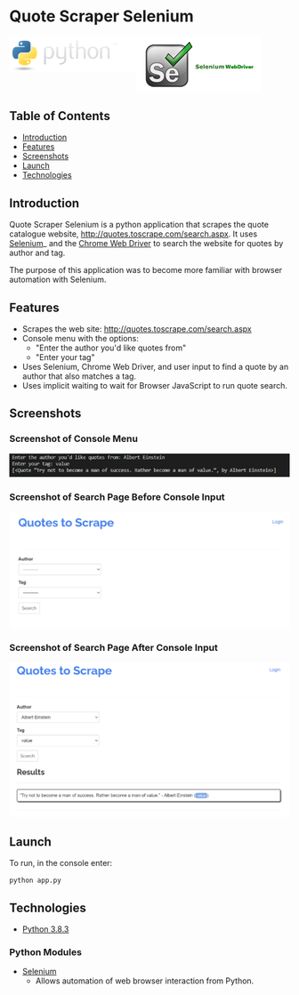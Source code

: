 # Quote Scraper Selenium

<img src="./images/logos/python.PNG" alt="Python programming language logo." width="45%" align="left" >
<img src="./images/logos/selenium_web_driver.jfif" alt="Selenium Web Driver logo." width="45%" >

## Table of Contents
- [Introduction](#introduction)
- [Features](#features)
- [Screenshots](#screenshots)
- [Launch](#launch)
- [Technologies](#technologies)

## Introduction
Quote Scraper Selenium is a python application that scrapes the quote catalogue website, http://quotes.toscrape.com/search.aspx. It uses [Selenium](https://selenium-python.readthedocs.io)_ and the [Chrome Web Driver](https://chromedriver.chromium.org/downloads) to search the website for quotes by author and tag.

The purpose of this application was to become more familiar with browser automation with Selenium.

## Features
- Scrapes the web site: http://quotes.toscrape.com/search.aspx
- Console menu with the options:
    - "Enter the author you'd like quotes from"
    - "Enter your tag"
- Uses Selenium, Chrome Web Driver, and user input to find a quote by an author that also matches a tag.
- Uses implicit waiting to wait for Browser JavaScript to run quote search.

## Screenshots
### Screenshot of Console Menu
<img src="./images/screenshots/console_menu.PNG" alt="A screenshot of the console menu of the application being used.">

### Screenshot of Search Page Before Console Input
<img src="./images/screenshots/webpage_before.PNG" alt="A screenshot of the search page before entering input into the console menu.">

### Screenshot of Search Page After Console Input
<img src="./images/screenshots/webpage_after.PNG" alt="A screenshot of the search page before entering input into the console menu.">

## Launch
To run, in the console enter:
```
python app.py
```

## Technologies
- [Python 3.8.3](https://www.python.org/downloads/release/python-383/)
### Python Modules
- [Selenium](https://pypi.org/project/selenium/)
    - Allows automation of web browser interaction from Python.
